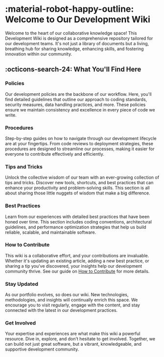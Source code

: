 # :material-robot-happy-outline: Welcome to Our Development Wiki

Welcome to the heart of our collaborative knowledge space! This Development Wiki
is designed as a comprehensive repository tailored for our development teams.
It's not just a library of documents but a living, breathing hub for sharing
knowledge, enhancing skills, and fostering innovation within our community.

## :octicons-search-24: What You'll Find Here

### Policies

Our development policies are the backbone of our workflow. Here, you'll find
detailed guidelines that outline our approach to coding standards, security
measures, data handling practices, and more. These policies ensure we maintain
consistency and excellence in every piece of code we write.

### Procedures

Step-by-step guides on how to navigate through our development lifecycle are at
your fingertips. From code reviews to deployment strategies, these procedures
are designed to streamline our processes, making it easier for everyone to
contribute effectively and efficiently.

### Tips and Tricks

Unlock the collective wisdom of our team with an ever-growing collection of tips
and tricks. Discover new tools, shortcuts, and best practices that can enhance
your productivity and problem-solving skills. This section is all about sharing
those little nuggets of wisdom that make a big difference.

### Best Practices

Learn from our experiences with detailed best practices that have been honed
over time. This section includes coding conventions, architectural guidelines,
and performance optimization strategies that help us build reliable, scalable,
and maintainable software.

### How to Contribute

This wiki is a collaborative effort, and your contributions are invaluable.
Whether it's updating an existing article, adding a new best practice, or
sharing a tip you've discovered, your insights help our development community
thrive. See our guide on [How to Contribute](about/contributing.md) for more
details.

### Stay Updated

As our portfolio evolves, so does our wiki. New technologies, methodologies, and
insights will continually enrich this space. We encourage you to visit
regularly, engage with the content, and stay connected with the latest in our
development practices.

### Get Involved

Your expertise and experiences are what make this wiki a powerful resource. Dive
in, explore, and don't hesitate to get involved. Together, we can build not just
great software, but a vibrant, knowledgeable, and supportive development
community.

